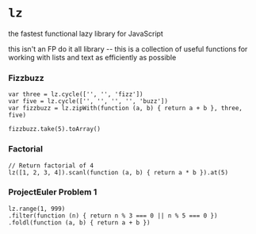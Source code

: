 `lz`
==

the fastest functional lazy library for JavaScript

this isn't an FP do it all library -- this is a collection of
useful functions for working with lists and text as efficiently as possible


### Fizzbuzz
    var three = lz.cycle(['', '', 'fizz'])
    var five = lz.cycle(['', '', '', '', 'buzz'])
    var fizzbuzz = lz.zipWith(function (a, b) { return a + b }, three, five)

    fizzbuzz.take(5).toArray()


### Factorial
    // Return factorial of 4
    lz([1, 2, 3, 4]).scanl(function (a, b) { return a * b }).at(5)


### ProjectEuler Problem 1

    lz.range(1, 999)
    .filter(function (n) { return n % 3 === 0 || n % 5 === 0 })
    .foldl(function (a, b) { return a + b })
